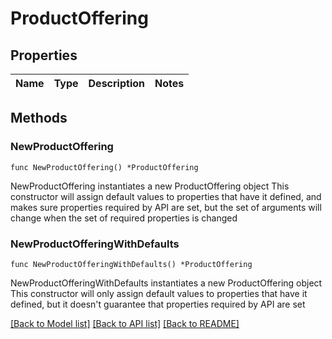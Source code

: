 # ProductOffering

## Properties

Name | Type | Description | Notes
------------ | ------------- | ------------- | -------------

## Methods

### NewProductOffering

`func NewProductOffering() *ProductOffering`

NewProductOffering instantiates a new ProductOffering object
This constructor will assign default values to properties that have it defined,
and makes sure properties required by API are set, but the set of arguments
will change when the set of required properties is changed

### NewProductOfferingWithDefaults

`func NewProductOfferingWithDefaults() *ProductOffering`

NewProductOfferingWithDefaults instantiates a new ProductOffering object
This constructor will only assign default values to properties that have it defined,
but it doesn't guarantee that properties required by API are set


[[Back to Model list]](../README.md#documentation-for-models) [[Back to API list]](../README.md#documentation-for-api-endpoints) [[Back to README]](../README.md)


